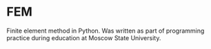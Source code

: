 # FEM
Finite element method in Python. Was written as part of programming practice during education at Moscow State University.
